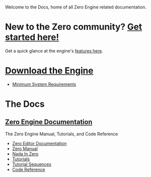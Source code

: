 Welcome to the Docs, home of all Zero Engine related documentation. 

 # New to the Zero community? [Get started here!](https://github.com/ZilchEngine/ZilchDocs/blob/master/getting_started.markdown)
Get a quick glance at the engine's [ features here](https://github.com/ZilchEngine/ZilchDocs/blob/master/getting_started/features.markdown). 

 #  [Download the Engine](http://downloadlauncher.zeroengine.io )
 - [ Minimum System Requirements](https://github.com/ZilchEngine/ZilchDocs/blob/master/getting_started/min_specs.markdown)

 #  The Docs
 ##  [Zero Engine Documentation](https://github.com/ZilchEngine/ZilchDocs/blob/master/zero_editor_documentation.markdown)
The Zero Engine Manual, Tutorials, and Code Reference
 - [Zero Editor Documentation](https://github.com/ZilchEngine/ZilchDocs/blob/master/zero_editor_documentation.markdown)
  - [Zero Manual](https://github.com/ZilchEngine/ZilchDocs/blob/master/zero_editor_documentation/zeromanual.markdown)
   - [Nada In Zero](https://github.com/ZilchEngine/ZilchDocs/blob/master/zero_editor_documentation/zeromanual/nada_in_zero.markdown)
  - [Tutorials](https://github.com/ZilchEngine/ZilchDocs/blob/master/zero_editor_documentation/tutorials.markdown)
   - [Tutorial Sequences](https://github.com/ZilchEngine/ZilchDocs/blob/master/zero_editor_documentation/tutorials/tutorial_sequences.markdown)
 - [Code Reference](https://github.com/ZilchEngine/ZilchDocs/blob/master/code_reference.markdown)
